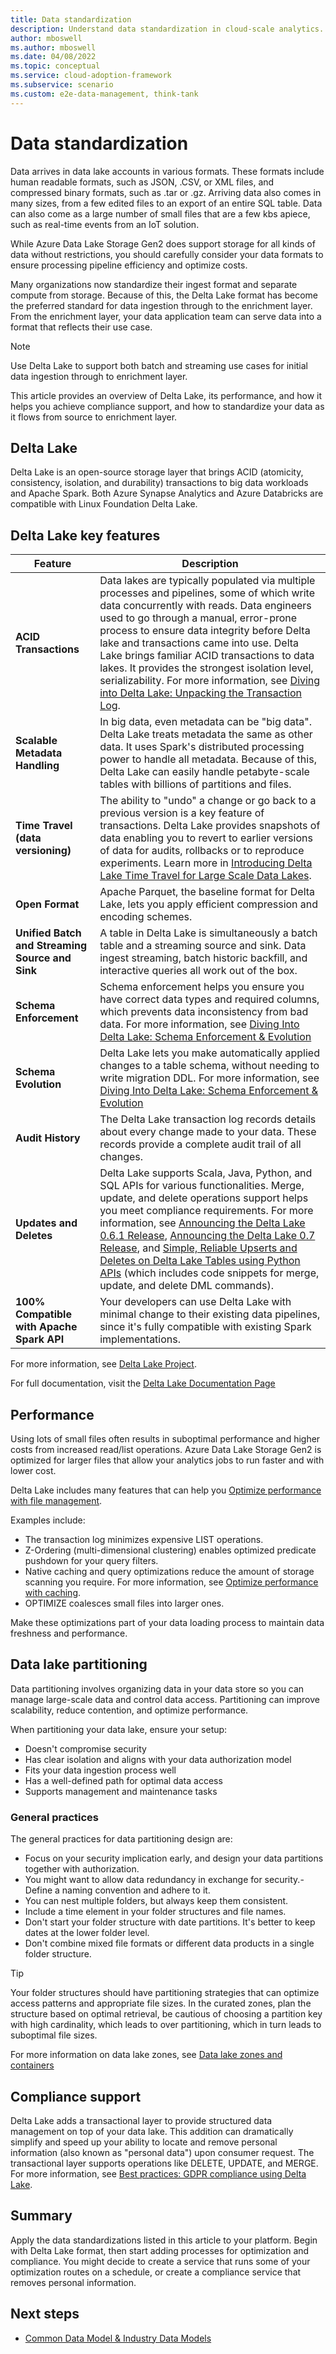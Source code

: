 ```yaml
---
title: Data standardization
description: Understand data standardization in cloud-scale analytics.
author: mboswell
ms.author: mboswell
ms.date: 04/08/2022
ms.topic: conceptual
ms.service: cloud-adoption-framework
ms.subservice: scenario
ms.custom: e2e-data-management, think-tank
---
```


# Data standardization

Data arrives in data lake accounts in various formats. These formats include human readable formats, such as JSON, .CSV, or XML files, and compressed binary formats, such as .tar or .gz. Arriving data also comes in many sizes, from a few edited files to an export of an entire SQL table. Data can also come as a large number of small files that are a few kbs apiece, such as real-time events from an IoT solution.

While Azure Data Lake Storage Gen2 does support storage for all kinds of data without restrictions, you should carefully consider your data formats to ensure processing pipeline efficiency and optimize costs.

Many organizations now standardize their ingest format and separate compute from storage. Because of this, the Delta Lake format has become the preferred standard for data ingestion through to the enrichment layer. From the enrichment layer, your data application team can serve data into a format that reflects their use case.

> [!NOTE]
> Use Delta Lake to support both batch and streaming use cases for initial data ingestion through to enrichment layer.

This article provides an overview of Delta Lake, its performance, and how it helps you achieve compliance support, and how to standardize your data as it flows from source to enrichment layer.

## Delta Lake

Delta Lake is an open-source storage layer that brings ACID (atomicity, consistency, isolation, and durability) transactions to big data workloads and Apache Spark. Both Azure Synapse Analytics and Azure Databricks are compatible with Linux Foundation Delta Lake.

## Delta Lake key features

| Feature | Description |
| --- | --- |
| **ACID Transactions** | Data lakes are typically populated via multiple processes and pipelines, some of which write data concurrently with reads. Data engineers used to go through a manual, error-prone process to ensure data integrity before Delta lake and transactions came into use. Delta Lake brings familiar ACID transactions to data lakes. It provides the strongest isolation level, serializability. For more information, see [Diving into Delta Lake: Unpacking the Transaction Log](https://databricks.com/blog/2019/08/21/diving-into-delta-lake-unpacking-the-transaction-log.html).|
| **Scalable Metadata Handling** | In big data, even metadata can be "big data". Delta Lake treats metadata the same as other data. It uses Spark's distributed processing power to handle all metadata. Because of this, Delta Lake can easily handle petabyte-scale tables with billions of partitions and files. |
| **Time Travel (data versioning)** | The ability to "undo" a change or go back to a previous version is a key feature of transactions. Delta Lake provides snapshots of data enabling you to revert to earlier versions of data for audits, rollbacks or to reproduce experiments. Learn more in [Introducing Delta Lake Time Travel for Large Scale Data Lakes](https://databricks.com/blog/2019/02/04/introducing-delta-time-travel-for-large-scale-data-lakes.html). |
| **Open Format** | Apache Parquet, the baseline format for Delta Lake, lets you apply efficient compression and encoding schemes. |
| **Unified Batch and Streaming Source and Sink** | A table in Delta Lake is simultaneously a batch table and a streaming source and sink. Data ingest streaming, batch historic backfill, and interactive queries all work out of the box. |
| **Schema Enforcement** | Schema enforcement helps you ensure you have correct data types and required columns, which prevents data inconsistency from bad data. For more information, see [Diving Into Delta Lake: Schema Enforcement & Evolution](https://databricks.com/blog/2019/09/24/diving-into-delta-lake-schema-enforcement-evolution.html) |
| **Schema Evolution** | Delta Lake lets you make automatically applied changes to a table schema, without needing to write migration DDL. For more information, see [Diving Into Delta Lake: Schema Enforcement & Evolution](https://databricks.com/blog/2019/09/24/diving-into-delta-lake-schema-enforcement-evolution.html) |
| **Audit History** | The Delta Lake transaction log records details about every change made to your data. These records provide a complete audit trail of all changes. |
| **Updates and Deletes** | Delta Lake supports Scala, Java, Python, and SQL APIs for various functionalities. Merge, update, and delete operations support helps you meet compliance requirements. For more information, see [Announcing the Delta Lake 0.6.1 Release](https://delta.io/news/delta-lake-0-6-1-released/),  [Announcing the Delta Lake 0.7 Release](https://delta.io/news/delta-lake-0-7-0-released/), and [Simple, Reliable Upserts and Deletes on Delta Lake Tables using Python APIs](https://databricks.com/blog/2019/10/03/simple-reliable-upserts-and-deletes-on-delta-lake-tables-using-python-apis.html) (which includes code snippets for merge, update, and delete DML commands). |
| **100% Compatible with Apache Spark API** | Your developers can use Delta Lake with minimal change to their existing data pipelines, since it's fully compatible with existing Spark implementations. |

For more information, see [Delta Lake Project](https://github.com/delta-io/delta).

For full documentation, visit the [Delta Lake Documentation Page](https://docs.delta.io/latest/delta-intro.html)

## Performance

Using lots of small files often results in suboptimal performance and higher costs from increased read/list operations. Azure Data Lake Storage Gen2 is optimized for larger files that allow your analytics jobs to run faster and with lower cost.

Delta Lake includes many features that can help you [Optimize performance with file management](/azure/databricks/delta/optimizations/file-mgmt).

Examples include:

- The transaction log minimizes expensive LIST operations.
- Z-Ordering (multi-dimensional clustering) enables optimized predicate pushdown for your query filters.
- Native caching and query optimizations reduce the amount of storage scanning you require. For more information, see [Optimize performance with caching](/azure/databricks/delta/optimizations/delta-cache).
- OPTIMIZE coalesces small files into larger ones.

Make these optimizations part of your data loading process to maintain data freshness and performance.

## Data lake partitioning

Data partitioning involves organizing data in your data store so you can manage large-scale data and control data access. Partitioning can improve scalability, reduce contention, and optimize performance. 

When partitioning your data lake, ensure your setup:

- Doesn't compromise security
- Has clear isolation and aligns with your data authorization model
- Fits your data ingestion process well
- Has a well-defined path for optimal data access
- Supports management and maintenance tasks

### General practices

The general practices for data partitioning design are:

- Focus on your security implication early, and design your data partitions together with authorization.
- You might want to allow data redundancy in exchange for security.- Define a naming convention and adhere to it.
- You can nest multiple folders, but always keep them consistent.
- Include a time element in your folder structures and file names.
- Don't start your folder structure with date partitions. It's better to keep dates at the lower folder level.
- Don't combine mixed file formats or different data products in a single folder structure.

> [!TIP]
> Your folder structures should have partitioning strategies that can optimize access patterns and appropriate file sizes. In the curated zones, plan the structure based on optimal retrieval, be cautious of choosing a partition key with high cardinality, which leads to over partitioning, which in turn leads to suboptimal file sizes.

For more information on data lake zones, see [Data lake zones and containers](../best-practices/data-lake-zones.md)

## Compliance support

Delta Lake adds a transactional layer to provide structured data management on top of your data lake. This addition can dramatically simplify and speed up your ability to locate and remove personal information (also known as "personal data") upon consumer request. The transactional layer supports operations like DELETE, UPDATE, and MERGE. For more information, see [Best practices: GDPR compliance using Delta Lake](/azure/databricks/security/privacy/gdpr-delta).

## Summary

Apply the data standardizations listed in this article to your platform. Begin with Delta Lake format, then start adding processes for optimization and compliance. You might decide to create a service that runs some of your optimization routes on a schedule, or create a compliance service that removes personal information.

## Next steps

- [Common Data Model & Industry Data Models](common-industry-data-models.md)
